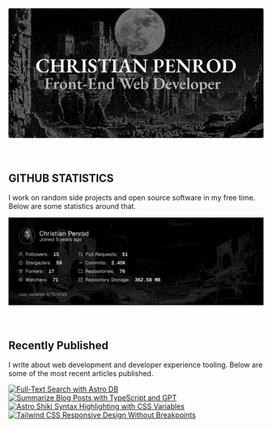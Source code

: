
<picture>
  <source media="(prefers-color-scheme: dark)" srcset="assets/banner.dark.png?v=f50a0848-a456-4d86-aef0-ad43dfc68d5e" width="843px" />
  <source media="(prefers-color-scheme: light)" srcset="assets/banner.light.png?v=f50a0848-a456-4d86-aef0-ad43dfc68d5e" width="843px" />
  <img src="assets/banner.dark.png?v=f50a0848-a456-4d86-aef0-ad43dfc68d5e" alt="Banner" width="843px" />
</picture>
<br />
<br />
<br />
<h2>GITHUB STATISTICS</h2>
<p>I work on random side projects and open source software in my free time. Below are some statistics around that.</p>
<picture>
  <source media="(prefers-color-scheme: dark)" srcset="assets/statistics.dark.png?v=f50a0848-a456-4d86-aef0-ad43dfc68d5e" width="843px" />
  <source media="(prefers-color-scheme: light)" srcset="assets/statistics.light.png?v=f50a0848-a456-4d86-aef0-ad43dfc68d5e" width="843px" />
  <img src="assets/statistics.dark.png?v=f50a0848-a456-4d86-aef0-ad43dfc68d5e" alt="Github Statistics" width="843px" />
</picture>
<br />
<br />
<br />
<h2>Recently Published</h2>
<p>I write about web development and developer experience tooling. Below are some of the most recent articles published.</p>
<a href="https://christianpenrod.com/blog/full-text-search-with-astro-db"><img src="https://christianpenrod.com/blog/full-text-search-with-astro-db.png?v=f50a0848-a456-4d86-aef0-ad43dfc68d5e" alt="Full-Text Search with Astro DB" width="421px" /></a>
<a href="https://christianpenrod.com/blog/summarize-blog-posts-with-typescript-and-gpt"><img src="https://christianpenrod.com/blog/summarize-blog-posts-with-typescript-and-gpt.png?v=f50a0848-a456-4d86-aef0-ad43dfc68d5e" alt="Summarize Blog Posts with TypeScript and GPT" width="421px" /></a>
<a href="https://christianpenrod.com/blog/astro-shiki-syntax-highlighting-with-css-variables"><img src="https://christianpenrod.com/blog/astro-shiki-syntax-highlighting-with-css-variables.png?v=f50a0848-a456-4d86-aef0-ad43dfc68d5e" alt="Astro Shiki Syntax Highlighting with CSS Variables" width="421px" /></a>
<a href="https://christianpenrod.com/blog/tailwindcss-responsive-design-without-breakpoints"><img src="https://christianpenrod.com/blog/tailwindcss-responsive-design-without-breakpoints.png?v=f50a0848-a456-4d86-aef0-ad43dfc68d5e" alt="Tailwind CSS Responsive Design Without Breakpoints" width="421px" /></a>

